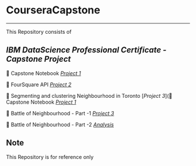 # CourseraCapstone
---

This Repository consists of _<h2>IBM DataScience Professional Certificate - Capstone Project</h2>_ 

:rocket: Capstone Notebook [*Project 1*](https://github.com/trijuhari/Applied-Data-Science-Capstone/tree/main/Week-1)

:rocket: FourSquare API [*Project 2*](https://github.com/trijuhari/Applied-Data-Science-Capstone/tree/main/Week-2)

:rocket: Segmenting and clustering Neighbourhood in Toronto [*Project 3*](:rocket: Capstone Notebook [*Project 1*](https://github.com/trijuhari/Applied-Data-Science-Capstone/tree/main/Week-3)

:rocket: Battle of Neighbourhood - Part -1 [*Project 3*]()

:rocket: Battle of Neighbourhood - Part -2 [*Analysis*]()


## Note
This Repository is for reference only

